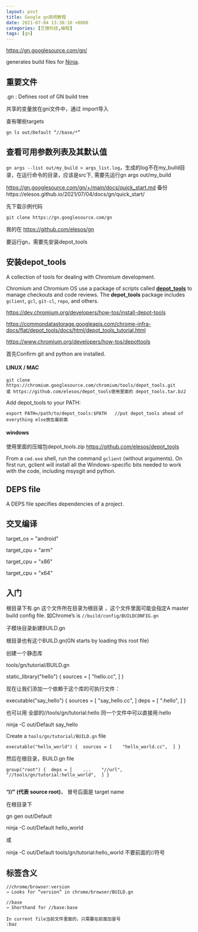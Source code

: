 ```yaml
---
layout: post
title: Google gn简明教程
date: 2021-07-04 13:30:10 +0800
categories: [艺搜科技,编程]
tags: [gn]
---
```


https://gn.googlesource.com/gn/

generates build files for [Ninja](https://ninja-build.org/).

## 重要文件

.gn : Defines root of GN build tree

共享的变量放在gni文件中，通过 import导入

查有哪些targets

```
gn ls out/Default “//base/*”

```

## 查看可用参数列表及其默认值

`gn args --list out/my_build > args_list.log`，生成的log不在my_build目录，在运行命令的目录，应该是src下, 需要先运行gn args out/my_build

https://gn.googlesource.com/gn/+/main/docs/quick_start.md  备份https://elesos.github.io/2021/07/04/docs/gn/quick_start/

先下载示例代码 

`git clone https://gn.googlesource.com/gn`

我的在 https://github.com/elesos/gn

 要运行gn，需要先安装depot_tools

## 安装depot_tools

A collection of tools for dealing with Chromium development.

Chromium and Chromium OS use a package of scripts called [**depot_tools**](https://dev.chromium.org/developers/how-tos/depottools) to manage checkouts and code reviews.  The **depot_tools** package includes `gclient`, `gcl`, `git-cl`, `repo`, and others.

https://dev.chromium.org/developers/how-tos/install-depot-tools

https://commondatastorage.googleapis.com/chrome-infra-docs/flat/depot_tools/docs/html/depot_tools_tutorial.html

https://www.chromium.org/developers/how-tos/depottools

首先Confirm git and python are installed. 

#### LINUX / MAC

```
git clone https://chromium.googlesource.com/chromium/tools/depot_tools.git
或 https://github.com/elesos/depot_tools使用里面的 depot_tools.tar.bz2
```

Add depot_tools to your PATH:

```
export PATH=/path/to/depot_tools:$PATH   //put depot_tools ahead of everything else放在最前面
```

#### windows

使用里面的压缩包depot_tools.zip  https://github.com/elesos/depot_tools

From a `cmd.exe` shell, run the command `gclient` (without arguments). On first run, gclient will install all the Windows-specific bits needed to work with the code, including msysgit and python.

## DEPS file

A DEPS file specifies dependencies of a project.



## 交叉编译 

target_os = "android" 

target_cpu = "arm" 

target_cpu = "x86" 

target_cpu = "x64"

## 入门

根目录下有.gn 这个文件所在目录为根目录 ，这个文件里面可能会指定A master build config file. 如Chrome’s is `//build/config/BUILDCONFIG.gn`

子模块目录新建BUILD.gn

根目录也有这个BUILD.gn(GN starts by loading this root
file)

创建一个静态库

tools/gn/tutorial/BUILD.gn

static_library("hello") {  sources = [    "hello.cc",  ] }

现在让我们添加一个依赖于这个库的可执行文件：

executable("say_hello") {  sources = [    "say_hello.cc",  ]  deps = [    ":hello",  ] }

也可以用 全部的//tools/gn/tutorial:hello  同一个文件中可以直接用:hello

 ninja -C out/Default say_hello



Create a `tools/gn/tutorial/BUILD.gn` file

```
executable("hello_world") {  sources = [    "hello_world.cc",  ] }

```

然后在根目录，BUILD.gn file

```
group("root") {  deps = [    ...    "//url",    "//tools/gn/tutorial:hello_world",  ] }


```

**“//” (代表 source root)**， 冒号后面是 target name

在根目录下

gn gen out/Default 

ninja -C out/Default hello_world

或

ninja -C out/Default tools/gn/tutorial:hello_world   不要前面的//符号



## 标签含义

```
//chrome/browser:version
→ Looks for “version” in chrome/browser/BUILD.gn

//base
→ Shorthand for //base:base

In current file当前文件里面的，只需要在前面加冒号
:baz
```



